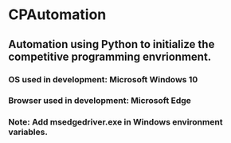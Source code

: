 # CPAutomation
## Automation using Python to initialize the competitive programming envrionment.

### OS used in development: Microsoft Windows 10
### Browser used in development: Microsoft Edge

### Note: Add msedgedriver.exe in Windows environment variables.
